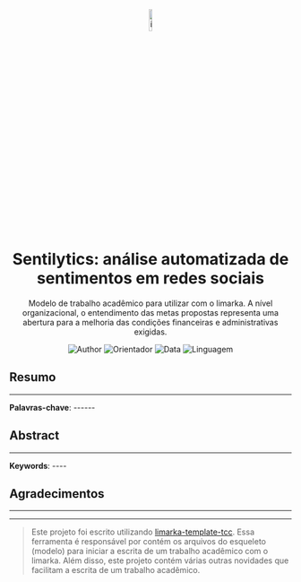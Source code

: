<div align="center">

<img src="https://www.logolynx.com/images/logolynx/a9/a98355315595fe5800b326aac90744f5.png" alt="ifs-logo" width="10%">

# Sentilytics: análise automatizada de sentimentos em redes sociais

Modelo de trabalho acadêmico para utilizar com o limarka. A nível organizacional, o entendimento das metas propostas representa uma abertura para a
melhoria das condições financeiras e administrativas exigidas.

![Author](https://img.shields.io/badge/Autor-José%20Alessandro%20Santos%20Santana-green)
![Orientador](https://img.shields.io/badge/Orientador-Gilson%20Pereira%20dos%20Santos%20Junior-green)
![Data](https://img.shields.io/badge/Publica%C3%A7%C3%A3o-31%2C%20Fev%20de%202025-green)
![Linguagem](https://img.shields.io/badge/Linguagem-Portugu%C3%AAs%20brasileiro-green)

</div>

## Resumo

-----

**Palavras-chave**: ------

## Abstract

-----

**Keywords**: ----

## Agradecimentos

-----

<hr>

> Este projeto foi escrito utilizando [limarka-template-tcc](https://github.com/ReinanHS/limarka-template-tcc).
> Essa ferramenta é responsável por contém os arquivos do esqueleto (modelo) para iniciar a escrita de um trabalho acadêmico com o limarka. Além disso, este projeto contém várias outras novidades que facilitam a escrita de um trabalho acadêmico.
